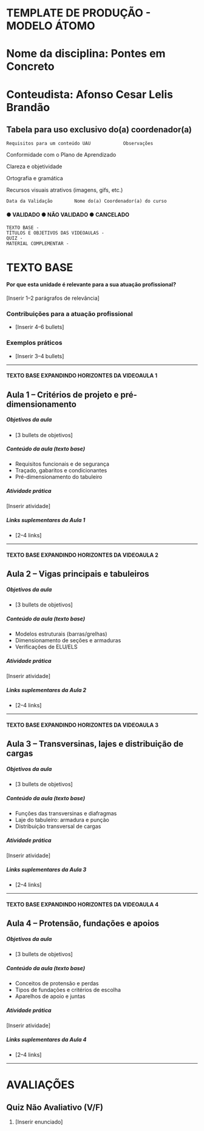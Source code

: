 # TEMPLATE DE PRODUÇÃO - MODELO ÁTOMO

# Nome da disciplina: Pontes em Concreto
# Conteudista: Afonso Cesar Lelis Brandão

## Tabela para uso exclusivo do(a) coordenador(a)

```
Requisitos para um conteúdo UAU            Observações
```
Conformidade com o Plano de Aprendizado

Clareza e objetividade

Ortografia e gramática

Recursos visuais atrativos (imagens, gifs, etc.)

```
Data da Validação        Nome do(a) Coordenador(a) do curso
```
#### ● VALIDADO ● NÃO VALIDADO ● CANCELADO

```
TEXTO BASE -
TÍTULOS E OBJETIVOS DAS VIDEOAULAS -
QUIZ -
MATERIAL COMPLEMENTAR -
```

# TEXTO BASE

#### Por que esta unidade é relevante para a sua atuação profissional?
[Inserir 1–2 parágrafos de relevância]

### Contribuições para a atuação profissional
- [Inserir 4–6 bullets]

### Exemplos práticos
- [Inserir 3–4 bullets]

---

#### TEXTO BASE EXPANDINDO HORIZONTES DA VIDEOAULA 1

## Aula 1 – Critérios de projeto e pré-dimensionamento

##### Objetivos da aula
- [3 bullets de objetivos]

##### Conteúdo da aula (texto base)
- Requisitos funcionais e de segurança
- Traçado, gabaritos e condicionantes
- Pré-dimensionamento do tabuleiro

##### Atividade prática
[Inserir atividade]

##### Links suplementares da Aula 1
- [2–4 links]

---

#### TEXTO BASE EXPANDINDO HORIZONTES DA VIDEOAULA 2

## Aula 2 – Vigas principais e tabuleiros

##### Objetivos da aula
- [3 bullets de objetivos]

##### Conteúdo da aula (texto base)
- Modelos estruturais (barras/grelhas)
- Dimensionamento de seções e armaduras
- Verificações de ELU/ELS

##### Atividade prática
[Inserir atividade]

##### Links suplementares da Aula 2
- [2–4 links]

---

#### TEXTO BASE EXPANDINDO HORIZONTES DA VIDEOAULA 3

## Aula 3 – Transversinas, lajes e distribuição de cargas

##### Objetivos da aula
- [3 bullets de objetivos]

##### Conteúdo da aula (texto base)
- Funções das transversinas e diafragmas
- Laje do tabuleiro: armadura e punção
- Distribuição transversal de cargas

##### Atividade prática
[Inserir atividade]

##### Links suplementares da Aula 3
- [2–4 links]

---

#### TEXTO BASE EXPANDINDO HORIZONTES DA VIDEOAULA 4

## Aula 4 – Protensão, fundações e apoios

##### Objetivos da aula
- [3 bullets de objetivos]

##### Conteúdo da aula (texto base)
- Conceitos de protensão e perdas
- Tipos de fundações e critérios de escolha
- Aparelhos de apoio e juntas

##### Atividade prática
[Inserir atividade]

##### Links suplementares da Aula 4
- [2–4 links]

---

# AVALIAÇÕES

## Quiz Não Avaliativo (V/F)

1) [Inserir enunciado]
